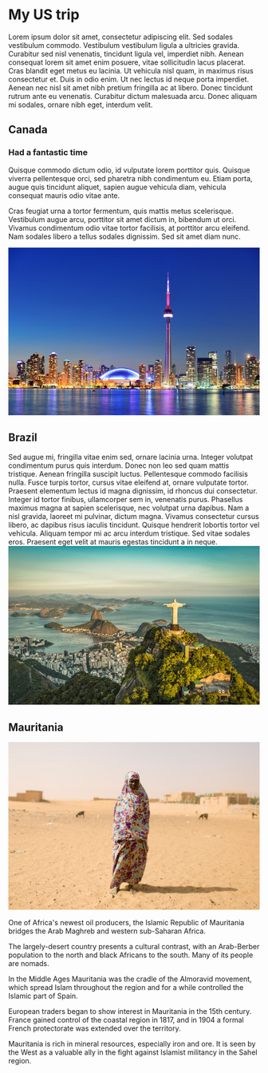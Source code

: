 # My US trip

Lorem ipsum dolor sit amet, consectetur adipiscing elit. Sed sodales vestibulum commodo. Vestibulum vestibulum ligula a ultricies gravida. Curabitur sed nisl venenatis, tincidunt ligula vel, imperdiet nibh. Aenean consequat lorem sit amet enim posuere, vitae sollicitudin lacus placerat. Cras blandit eget metus eu lacinia. Ut vehicula nisl quam, in maximus risus consectetur et. Duis in odio enim. Ut nec lectus id neque porta imperdiet. Aenean nec nisl sit amet nibh pretium fringilla ac at libero. Donec tincidunt rutrum ante eu venenatis. Curabitur dictum malesuada arcu. Donec aliquam mi sodales, ornare nibh eget, interdum velit.

## Canada

### Had a fantastic time
Quisque commodo dictum odio, id vulputate lorem porttitor quis. Quisque viverra pellentesque orci, sed pharetra nibh condimentum eu. Etiam porta, augue quis tincidunt aliquet, sapien augue vehicula diam, vehicula consequat mauris odio vitae ante.


Cras feugiat urna a tortor fermentum, quis mattis metus scelerisque. Vestibulum augue arcu, porttitor sit amet dictum in, bibendum ut orci. Vivamus condimentum odio vitae tortor facilisis, at porttitor arcu eleifend. Nam sodales libero a tellus sodales dignissim. Sed sit amet diam nunc. 

![Canada picture for non picture render](./pictures/canada.jpg "this is a Canada picture")



## Brazil

Sed augue mi, fringilla vitae enim sed, ornare lacinia urna. Integer volutpat condimentum purus quis interdum. Donec non leo sed quam mattis tristique. Aenean fringilla suscipit luctus. Pellentesque commodo facilisis nulla. Fusce turpis tortor, cursus vitae eleifend at, ornare vulputate tortor. Praesent elementum lectus id magna dignissim, id rhoncus dui consectetur. Integer id tortor finibus, ullamcorper sem in, venenatis purus. Phasellus maximus magna at sapien scelerisque, nec volutpat urna dapibus. Nam a nisl gravida, laoreet mi pulvinar, dictum magna. Vivamus consectetur cursus libero, ac dapibus risus iaculis tincidunt. Quisque hendrerit lobortis tortor vel vehicula. Aliquam tempor mi ac arcu interdum tristique. Sed vitae sodales eros. Praesent eget velit at mauris egestas tincidunt a in neque. 
![Brazil picture for non picture render](./pictures/brazil.jpg)


## Mauritania

![Mauritania picture for non picture render](./pictures/mauritania.jpg)

One of Africa's newest oil producers, the Islamic Republic of Mauritania bridges the Arab Maghreb and western sub-Saharan Africa.

The largely-desert country presents a cultural contrast, with an Arab-Berber population to the north and black Africans to the south. Many of its people are nomads.

In the Middle Ages Mauritania was the cradle of the Almoravid movement, which spread Islam throughout the region and for a while controlled the Islamic part of Spain.

European traders began to show interest in Mauritania in the 15th century. France gained control of the coastal region in 1817, and in 1904 a formal French protectorate was extended over the territory.

Mauritania is rich in mineral resources, especially iron and ore. It is seen by the West as a valuable ally in the fight against Islamist militancy in the Sahel region. 
